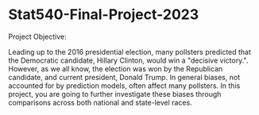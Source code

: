 # Stat540-Final-Project-2023
Project Objective: 

Leading up to the 2016 presidential election, many pollsters predicted that the Democratic candidate, Hillary Clinton, would win a "decisive victory.". However, as we all know, the election was won by the Republican candidate, and current president, Donald Trump. In general biases, not accounted for by prediction models, often affect many pollsters. In this project, you are going to further investigate these biases through comparisons across both national and state-level races.
